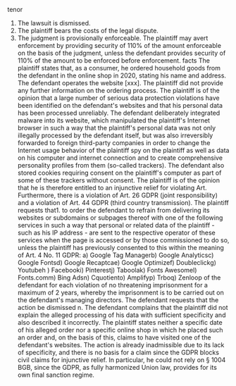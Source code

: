 tenor
1. The lawsuit is dismissed.
2. The plaintiff bears the costs of the legal dispute.
3. The judgment is provisionally enforceable. The plaintiff may avert enforcement by providing security of 110% of the amount enforceable on the basis of the judgment, unless the defendant provides security of 110% of the amount to be enforced before enforcement.
facts
The plaintiff states that, as a consumer, he ordered household goods from the defendant in the online shop in 2020, stating his name and address. The defendant operates the website \[xxx\]. The plaintiff did not provide any further information on the ordering process. The plaintiff is of the opinion that a large number of serious data protection violations have been identified on the defendant's websites and that his personal data has been processed unreliably. The defendant deliberately integrated malware into its website, which manipulated the plaintiff's Internet browser in such a way that the plaintiff's personal data was not only illegally processed by the defendant itself, but was also irreversibly forwarded to foreign third-party companies in order to change the Internet usage behavior of the plaintiff spy on the plaintiff as well as data on his computer and internet connection and to create comprehensive personality profiles from them (so-called trackers). The defendant also stored cookies requiring consent on the plaintiff's computer as part of some of these trackers without consent. The plaintiff is of the opinion that he is therefore entitled to an injunctive relief for violating Art. Furthermore, there is a violation of Art. 26 GDPR (joint responsibility) and a violation of Art. 44 GDPR (third country transmission). The plaintiff requests that1. to order the defendant to refrain from delivering its websites or subdomains or subpages thereof with one of the following services in such a way that personal or related data of the plaintiff - such as his IP address - are sent to the respective operator of these services when the page is accessed or by those commissioned to do so, unless the plaintiff has previously consented to this within the meaning of Art. 4 No. 11 GDPR: a) Google Tag Managerb) Google Analyticsc) Google Fontsd) Google Recaptcae) Google Optimizef) Doubleclickg) Youtubeh ) Facebooki) Pinterestj) Taboolak) Fonts Awesomel) Fonts.comm) Bing Adsn) Cquotiento) Amplifyp) Trboq) Zenloop of the defendant for each violation of no threatening imprisonment for a maximum of 2 years, whereby the imprisonment is to be carried out on the defendant's managing directors. The defendant requests that the action be dismissed n. The defendant complains that the plaintiff did not explain the alleged processing of his data with sufficient specificity and also described it incorrectly. The plaintiff states neither a specific date of his alleged order nor a specific online shop in which he placed such an order and, on the basis of this, claims to have visited one of the defendant's websites. The action is already inadmissible due to its lack of specificity, and there is no basis for a claim since the GDPR blocks civil claims for injunctive relief. In particular, he could not rely on § 1004 BGB, since the GDPR, as fully harmonized Union law, provides for its own final sanction regime.
